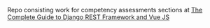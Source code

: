 Repo consisting work for competency assessments sections at [The Complete Guide to Django REST Framework and Vue JS](https://www.udemy.com/course/the-complete-guide-to-django-rest-framework-and-vue-js/)
